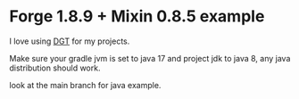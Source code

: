 # Forge 1.8.9 + Mixin 0.8.5 example

I love using [DGT](https://github.com/Deftu/Gradle-Toolkit/) for my projects.

Make sure your gradle jvm is set to java 17 and project jdk to java 8, any java distribution should work.

look at the main branch for java example.